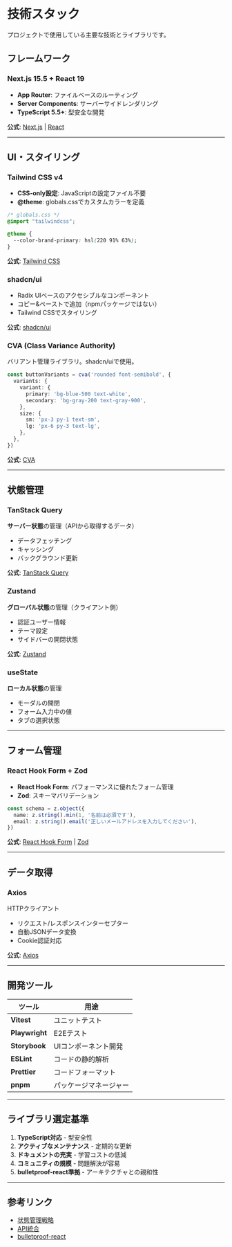 # 技術スタック

プロジェクトで使用している主要な技術とライブラリです。

## フレームワーク

### Next.js 15.5 + React 19

- **App Router**: ファイルベースのルーティング
- **Server Components**: サーバーサイドレンダリング
- **TypeScript 5.5+**: 型安全な開発

**公式**: [Next.js](https://nextjs.org/) | [React](https://react.dev/)

---

## UI・スタイリング

### Tailwind CSS v4

- **CSS-only設定**: JavaScriptの設定ファイル不要
- **@theme**: globals.cssでカスタムカラーを定義

```css
/* globals.css */
@import "tailwindcss";

@theme {
  --color-brand-primary: hsl(220 91% 63%);
}
```

**公式**: [Tailwind CSS](https://tailwindcss.com/)

### shadcn/ui

- Radix UIベースのアクセシブルなコンポーネント
- コピー&ペーストで追加（npmパッケージではない）
- Tailwind CSSでスタイリング

**公式**: [shadcn/ui](https://ui.shadcn.com/)

### CVA (Class Variance Authority)

バリアント管理ライブラリ。shadcn/uiで使用。

```typescript
const buttonVariants = cva('rounded font-semibold', {
  variants: {
    variant: {
      primary: 'bg-blue-500 text-white',
      secondary: 'bg-gray-200 text-gray-900',
    },
    size: {
      sm: 'px-3 py-1 text-sm',
      lg: 'px-6 py-3 text-lg',
    },
  },
})
```

**公式**: [CVA](https://cva.style/)

---

## 状態管理

### TanStack Query

**サーバー状態**の管理（APIから取得するデータ）

- データフェッチング
- キャッシング
- バックグラウンド更新

**公式**: [TanStack Query](https://tanstack.com/query/latest)

### Zustand

**グローバル状態**の管理（クライアント側）

- 認証ユーザー情報
- テーマ設定
- サイドバーの開閉状態

**公式**: [Zustand](https://zustand-demo.pmnd.rs/)

### useState

**ローカル状態**の管理

- モーダルの開閉
- フォーム入力中の値
- タブの選択状態

---

## フォーム管理

### React Hook Form + Zod

- **React Hook Form**: パフォーマンスに優れたフォーム管理
- **Zod**: スキーマバリデーション

```typescript
const schema = z.object({
  name: z.string().min(1, '名前は必須です'),
  email: z.string().email('正しいメールアドレスを入力してください'),
})
```

**公式**: [React Hook Form](https://react-hook-form.com/) | [Zod](https://zod.dev/)

---

## データ取得

### Axios

HTTPクライアント

- リクエスト/レスポンスインターセプター
- 自動JSONデータ変換
- Cookie認証対応

**公式**: [Axios](https://axios-http.com/)

---

## 開発ツール

| ツール | 用途 |
|--------|------|
| **Vitest** | ユニットテスト |
| **Playwright** | E2Eテスト |
| **Storybook** | UIコンポーネント開発 |
| **ESLint** | コードの静的解析 |
| **Prettier** | コードフォーマット |
| **pnpm** | パッケージマネージャー |

---

## ライブラリ選定基準

1. **TypeScript対応** - 型安全性
2. **アクティブなメンテナンス** - 定期的な更新
3. **ドキュメントの充実** - 学習コストの低減
4. **コミュニティの規模** - 問題解決が容易
5. **bulletproof-react準拠** - アーキテクチャとの親和性

---

## 参考リンク

- [状態管理戦略](./02-state-management.md)
- [API統合](./08-api-integration.md)
- [bulletproof-react](https://github.com/alan2207/bulletproof-react)
